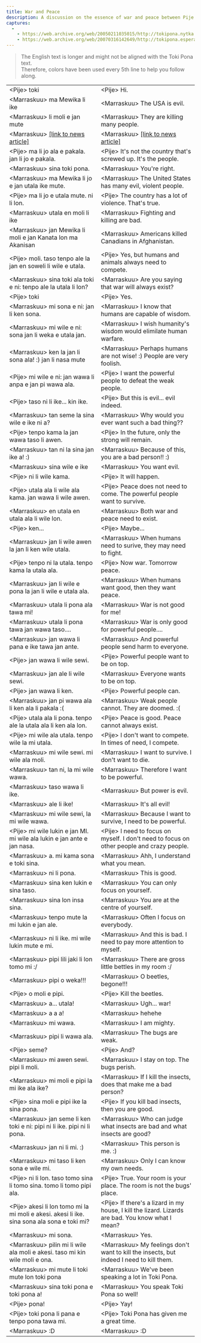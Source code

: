 ```yaml
---  
title: War and Peace  
description: A discussion on the essence of war and peace between Pije and Marraskuu, the creator of Toki Pona. 
captures:  
  -  
    - https://web.archive.org/web/20050211035015/http://tokipona.nytka.org:80/text/chat020701.html
    - https://web.archive.org/web/20070316142649/http://tokipona.esperanto-jeunes.org:80/about/chat020701.html
---  
```

> The English text is longer and might not be aligned with the Toki Pona text.  
>Therefore, colors have been used every 5th line to help you follow along.

|  |  |
|--|--|
|&lt;Pije&gt; toki|&lt;Pije&gt; Hi.|  
|&lt;Marraskuu&gt; ma Mewika li ike|&lt;Marraskuu&gt; The USA is evil.|  
|&lt;Marraskuu&gt; li moli e jan mute|&lt;Marraskuu&gt; They are killing many people.|  
|&lt;Marraskuu&gt; [[link to news article]](https://web.archive.org/web/20020802121944/http://news.bbc.co.uk/hi/english/world/south_asia/newsid_2079000/2079565.stm/)|&lt;Marraskuu&gt; [[link to news article]](https://web.archive.org/web/20020802121944/http://news.bbc.co.uk/hi/english/world/south_asia/newsid_2079000/2079565.stm/)|  
|&lt;Pije&gt; ma li jo ala e pakala. jan li jo e pakala.|&lt;Pije&gt; It's not the country that's screwed up. It's the people.|  
|&lt;Marraskuu&gt; sina toki pona.|&lt;Marraskuu&gt; You're right.|  
|&lt;Marraskuu&gt; ma Mewika li jo e jan utala ike mute.|&lt;Marraskuu&gt; The United States has many evil, violent people.|  
|&lt;Pije&gt; ma li jo e utala mute. ni li lon.|&lt;Pije&gt; The country has a lot of violence. That's true.|  
|&lt;Marraskuu&gt; utala en moli li ike|&lt;Marraskuu&gt; Fighting and killing are bad.|  
|&lt;Marraskuu&gt; jan Mewika li moli e jan Kanata lon ma Akanisan|&lt;Marraskuu&gt; Americans killed Canadians in Afghanistan.|  
|&lt;Pije&gt; moli. taso tenpo ale la jan en soweli li wile e utala.|&lt;Pije&gt; Yes, but humans and animals always need to compete.|  
|&lt;Marraskuu&gt; sina toki ala toki e ni: tenpo ale la utala li lon?|&lt;Marraskuu&gt; Are you saying that war will always exist?|  
|&lt;Pije&gt; toki|&lt;Pije&gt; Yes.|  
|&lt;Marraskuu&gt; mi sona e ni: jan li ken sona.|&lt;Marraskuu&gt; I know that humans are capable of wisdom.|  
|&lt;Marraskuu&gt; mi wile e ni: sona jan li weka e utala jan.|&lt;Marraskuu&gt; I wish humanity's wisdom would elimilate human warfare.|  
|&lt;Marraskuu&gt; ken la jan li sona ala! :) jan li nasa mute|&lt;Marraskuu&gt; Perhaps humans are not wise! :) People are very foolish.|  
|&lt;Pije&gt; mi wile e ni: jan wawa li anpa e jan pi wawa ala.|&lt;Pije&gt; I want the powerful people to defeat the weak people.|  
|&lt;Pije&gt; taso ni li ike... kin ike.|&lt;Pije&gt; But this is evil... evil indeed.|  
|&lt;Marraskuu&gt; tan seme la sina wile e ike ni a?|&lt;Marraskuu&gt; Why would you ever want such a bad thing??|  
|&lt;Pije&gt; tenpo kama la jan wawa taso li awen.|&lt;Pije&gt; In the future, only the strong will remain.|  
|&lt;Marraskuu&gt; tan ni la sina jan ike a! :)|&lt;Marraskuu&gt; Because of this, you are a bad person!! :)|  
|&lt;Marraskuu&gt; sina wile e ike|&lt;Marraskuu&gt; You want evil.|  
|&lt;Pije&gt; ni li wile kama.|&lt;Pije&gt; It will happen.|  
|&lt;Pije&gt; utala ala li wile ala kama. jan wawa li wile awen.|&lt;Pije&gt; Peace does not need to come. The powerful people want to survive.|  
|&lt;Marraskuu&gt; en utala en utala ala li wile lon.|&lt;Marraskuu&gt; Both war and peace need to exist.|  
|&lt;Pije&gt; ken...|&lt;Pije&gt; Maybe...|  
|&lt;Marraskuu&gt; jan li wile awen la jan li ken wile utala.|&lt;Marraskuu&gt; When humans need to surive, they may need to fight.|  
|&lt;Pije&gt; tenpo ni la utala. tenpo kama la utala ala.|&lt;Pije&gt; Now war. Tomorrow peace.|  
|&lt;Marraskuu&gt; jan li wile e pona la jan li wile e utala ala.|&lt;Marraskuu&gt; When humans want good, then they want peace.|  
|&lt;Marraskuu&gt; utala li pona ala tawa mi!|&lt;Marraskuu&gt; War is not good for me!|  
|&lt;Marraskuu&gt; utala li pona tawa jan wawa taso....|&lt;Marraskuu&gt; War is only good for powerful people....|  
|&lt;Marraskuu&gt; jan wawa li pana e ike tawa jan ante.|&lt;Marraskuu&gt; And powerful people send harm to everyone.|  
|&lt;Pije&gt; jan wawa li wile sewi.|&lt;Pije&gt; Powerful people want to be on top.|  
|&lt;Marraskuu&gt; jan ale li wile sewi.|&lt;Marraskuu&gt; Everyone wants to be on top.|  
|&lt;Pije&gt; jan wawa li ken.|&lt;Pije&gt; Powerful people can.|  
|&lt;Marraskuu&gt; jan pi wawa ala li ken ala li pakala :(|&lt;Marraskuu&gt; Weak people cannot. They are doomed. :(|  
|&lt;Pije&gt; utala ala li pona. tenpo ale la utala ala li ken ala lon.|&lt;Pije&gt; Peace is good. Peace cannot always exist.|  
|&lt;Pije&gt; mi wile ala utala. tenpo wile la mi utala.|&lt;Pije&gt; I don't want to compete. In times of need, I compete.|  
|&lt;Marraskuu&gt; mi wile sewi. mi wile ala moli.|&lt;Marraskuu&gt; I want to survive. I don't want to die.|  
|&lt;Marraskuu&gt; tan ni, la mi wile wawa.|&lt;Marraskuu&gt; Therefore I want to be powerful.|  
|&lt;Marraskuu&gt; taso wawa li ike.|&lt;Marraskuu&gt; But power is evil.|  
|&lt;Marraskuu&gt; ale li ike!|&lt;Marraskuu&gt; It's all evil!|  
|&lt;Marraskuu&gt; mi wile sewi, la mi wile wawa.|&lt;Marraskuu&gt; Because I want to survive, I need to be powerful.|  
|&lt;Pije&gt; mi wile lukin e jan MI. mi wile ala lukin e jan ante e jan nasa.|&lt;Pije&gt; I need to focus on myself. I don't need to focus on other people and crazy people.|  
|&lt;Marraskuu&gt; a. mi kama sona e toki sina.|&lt;Marraskuu&gt; Ahh, I understand what you mean.|  
|&lt;Marraskuu&gt; ni li pona.|&lt;Marraskuu&gt; This is good.|  
|&lt;Marraskuu&gt; sina ken lukin e sina taso.|&lt;Marraskuu&gt; You can only focus on yourself.|  
|&lt;Marraskuu&gt; sina lon insa sina.|&lt;Marraskuu&gt; You are at the centre of yourself.|  
|&lt;Marraskuu&gt; tenpo mute la mi lukin e jan ale.|&lt;Marraskuu&gt; Often I focus on everybody.|  
|&lt;Marraskuu&gt; ni li ike. mi wile lukin mute e mi.|&lt;Marraskuu&gt; And this is bad. I need to pay more attention to myself.|  
|&lt;Marraskuu&gt; pipi lili jaki li lon tomo mi :/|&lt;Marraskuu&gt; There are gross little bettles in my room :/|  
|&lt;Marraskuu&gt; pipi o weka!!!|&lt;Marraskuu&gt; O beetles, begone!!!|  
|&lt;Pije&gt; o moli e pipi.|&lt;Pije&gt; Kill the beetles.|  
|&lt;Marraskuu&gt; a... utala!|&lt;Marraskuu&gt; Ugh... war!|  
|&lt;Marraskuu&gt; a a a!|&lt;Marraskuu&gt; hehehe|  
|&lt;Marraskuu&gt; mi wawa.|&lt;Marraskuu&gt; I am mighty.|  
|&lt;Marraskuu&gt; pipi li wawa ala.|&lt;Marraskuu&gt; The bugs are weak.|  
|&lt;Pije&gt; seme?|&lt;Pije&gt; And?|  
|&lt;Marraskuu&gt; mi awen sewi. pipi li moli.|&lt;Marraskuu&gt; I stay on top. The bugs perish.|  
|&lt;Marraskuu&gt; mi moli e pipi la mi ike ala ike?|&lt;Marraskuu&gt; If I kill the insects, does that make me a bad person?|  
|&lt;Pije&gt; sina moli e pipi ike la sina pona.|&lt;Pije&gt; If you kill bad insects, then you are good.|  
|&lt;Marraskuu&gt; jan seme li ken toki e ni: pipi ni li ike. pipi ni li pona.|&lt;Marraskuu&gt; Who can judge what insects are bad and what insects are good?|  
|&lt;Marraskuu&gt; jan ni li mi. :)|&lt;Marraskuu&gt; This person is me. :)|  
|&lt;Marraskuu&gt; mi taso li ken sona e wile mi.|&lt;Marraskuu&gt; Only I can know my own needs.|  
|&lt;Pije&gt; ni li lon. taso tomo sina li tomo sina. tomo li tomo pipi ala.|&lt;Pije&gt; True. Your room is your place. The room is not the bugs' place.|  
|&lt;Pije&gt; akesi li lon tomo mi la mi moli e akesi. akesi li ike. sina sona ala sona e toki mi?|&lt;Pije&gt; If there's a lizard in my house, I kill the lizard. Lizards are bad. You know what I mean?|  
|&lt;Marraskuu&gt; mi sona.|&lt;Marraskuu&gt; Yes.|  
|&lt;Marraskuu&gt; pilin mi li wile ala moli e akesi. taso mi kin wile moli e ona.|&lt;Marraskuu&gt; My feelings don't want to kill the insects, but indeed I need to kill them.|  
|&lt;Marraskuu&gt; mi mute li toki mute lon toki pona|&lt;Marraskuu&gt; We've been speaking a lot in Toki Pona.|  
|&lt;Marraskuu&gt; sina toki pona e toki pona a!|&lt;Marraskuu&gt; You speak Toki Pona so well!|  
|&lt;Pije&gt; pona!|&lt;Pije&gt; Yay!|  
|&lt;Pije&gt; toki pona li pana e tenpo pona tawa mi.|&lt;Pije&gt; Toki Pona has given me a great time.|  
|&lt;Marraskuu&gt; :D|&lt;Marraskuu&gt; :D |